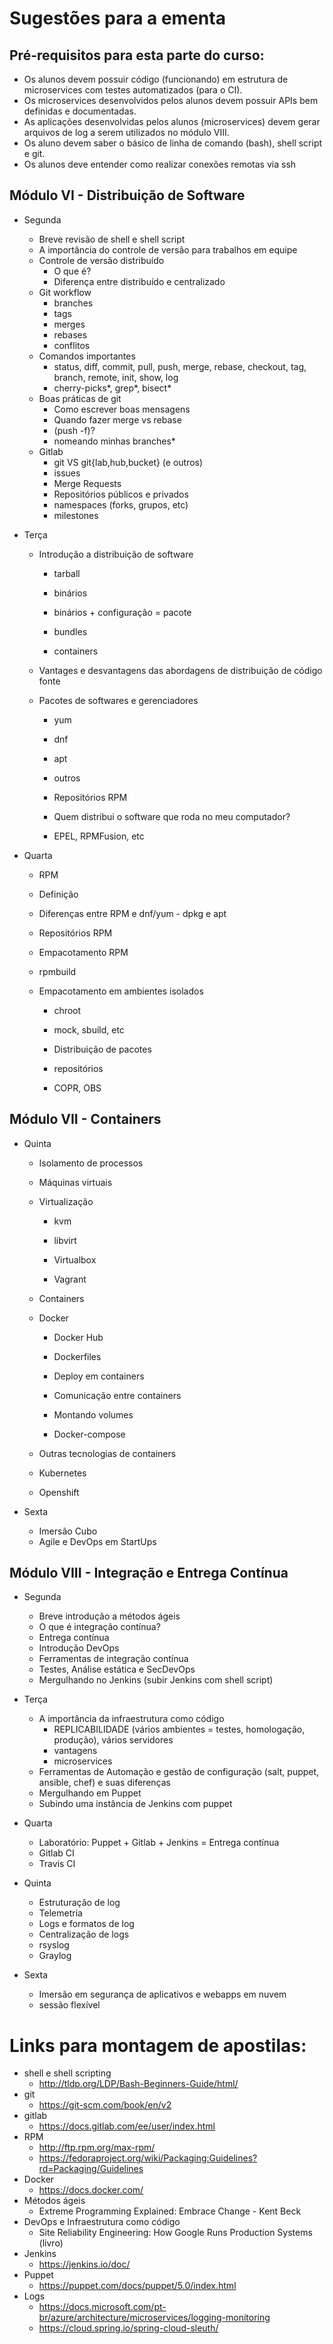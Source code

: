 # Sugestões para a ementa

## Pré-requisitos para esta parte do curso:
    
  - Os alunos devem possuir código (funcionando) em estrutura de microservices com testes automatizados (para o CI).
  - Os microservices desenvolvidos pelos alunos devem possuir APIs bem definidas e documentadas.
  - As aplicações desenvolvidas pelos alunos (microservices) devem gerar arquivos de log a serem utilizados no módulo VIII.
  - Os aluno devem saber o básico de linha de comando (bash), shell script e git.
  - Os alunos deve entender como realizar conexões remotas via ssh


## Módulo VI - Distribuição de Software

- Segunda
  - Breve revisão de shell e shell script
  - A importância do controle de versão para trabalhos em equipe
  - Controle de versão distribuído
    - O que é?
    - Diferença entre distribuído e centralizado
  - Git workflow
    - branches
    - tags
    - merges
    - rebases
    - conflitos
  - Comandos importantes
    - status, diff, commit, pull, push, merge, rebase, checkout, tag, branch, remote, init, show, log
    - cherry-picks*, grep*, bisect*
  - Boas práticas de git
    - Como escrever boas mensagens
    - Quando fazer merge vs rebase
    - (push -f)?
    - nomeando minhas branches*
  - Gitlab
    - git VS git{lab,hub,bucket} (e outros)
    - issues
    - Merge Requests
    - Repositórios públicos e privados
    - namespaces (forks, grupos, etc)
    - milestones
    
- Terça
  - Introdução a distribuição de software

    - tarball

    - binários

    - binários + configuração = pacote

    - bundles

    - containers

  - Vantages e desvantagens das abordagens de distribuição de código fonte
  - Pacotes de softwares e gerenciadores

      - yum

    - dnf

    - apt

    - outros

    - Repositórios RPM

    - Quem distribui o software que roda no meu computador?

    - EPEL, RPMFusion, etc


- Quarta

    - RPM

    - Definição

    - Diferenças entre RPM e dnf/yum - dpkg e apt

    - Repositórios RPM

  - Empacotamento RPM
  - rpmbuild
  - Empacotamento em ambientes isolados

      - chroot

      - mock, sbuild, etc

    - Distribuição de pacotes

    - repositórios

    - COPR, OBS


## Módulo VII - Containers

- Quinta
  - Isolamento de processos
  - Máquinas virtuais
  - Virtualização

      - kvm

    - libvirt

    - Virtualbox

    - Vagrant

  - Containers 
  - Docker

      - Docker Hub

      - Dockerfiles

      - Deploy em containers

      - Comunicação entre containers

      - Montando volumes

      - Docker-compose

  - Outras tecnologias de containers
  - Kubernetes
  - Openshift

- Sexta
  - Imersão Cubo
  - Agile e DevOps em StartUps

## Módulo VIII - Integração e Entrega Contínua

- Segunda
  - Breve introdução a métodos ágeis
  - O que é integração contínua?
  - Entrega contínua
  - Introdução DevOps
  - Ferramentas de integração contínua
  - Testes, Análise estática e SecDevOps
  - Mergulhando no Jenkins (subir Jenkins com shell script)

- Terça
  - A importância da infraestrutura como código
    - REPLICABILIDADE (vários ambientes = testes, homologação, produção), vários servidores
    - vantagens
    - microservices
  - Ferramentas de Automação e gestão de configuração (salt, puppet, ansible, chef) e suas diferenças
  - Mergulhando em Puppet
  - Subindo uma instância de Jenkins com puppet

- Quarta
  - Laboratório: Puppet + Gitlab + Jenkins = Entrega contínua
  - Gitlab CI
  - Travis CI

- Quinta
  - Estruturação de log
  - Telemetria
  - Logs e formatos de log
  - Centralização de logs
  - rsyslog
  - Graylog

- Sexta
  - Imersão em segurança de aplicativos e webapps em nuvem
  - sessão flexível
  
# Links para montagem de apostilas:

- shell e shell scripting
  - http://tldp.org/LDP/Bash-Beginners-Guide/html/
- git
  - https://git-scm.com/book/en/v2
- gitlab
  - https://docs.gitlab.com/ee/user/index.html
- RPM
  - http://ftp.rpm.org/max-rpm/
  - https://fedoraproject.org/wiki/Packaging:Guidelines?rd=Packaging/Guidelines
- Docker
  - https://docs.docker.com/
- Métodos ágeis
  - Extreme Programming Explained: Embrace Change - Kent Beck
- DevOps e Infraestrutura como código
  - Site Reliability Engineering: How Google Runs Production Systems (livro)
- Jenkins
  - https://jenkins.io/doc/
- Puppet
  - https://puppet.com/docs/puppet/5.0/index.html
- Logs
  - https://docs.microsoft.com/pt-br/azure/architecture/microservices/logging-monitoring
  - https://cloud.spring.io/spring-cloud-sleuth/